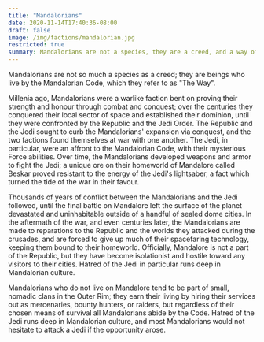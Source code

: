```yaml
---
title: "Mandalorians"
date: 2020-11-14T17:40:36-08:00
draft: false
image: /img/factions/mandalorian.jpg
restricted: true
summary: Mandalorians are not a species, they are a creed, and a way of life. Centuries ago, the Mandalorian-Jedi War rendered the surface of Mandalore all but uninhabitable, and the Mandalorians have remained largely isolated on their world since. Mandalorians in the greater galaxy stick to their own small clans; the Republic and the Jedi view those who leave Mandalore with the utmost skepticism, and most Mandalorian clans will go to great lengths to avoid them, sticking to the Outer Rim worlds, earning their way through bounty hunting, mercenary work, or other less legal means. Regardless of how they choose to survive in the Galaxy, all Mandalorians live by the Code.
---
```


Mandalorians are not so much a species as a creed; they are beings who live by the Mandalorian Code, which they refer to as "The Way".

Millenia ago, Mandalorians were a warlike faction bent on proving their strength and honour through combat and conquest; over the centuries they conquered their local sector of space and established their dominion, until they were confronted by the Republic and the Jedi Order. The Republic and the Jedi sought to curb the Mandalorians' expansion via conquest, and the two factions found themselves at war with one another. The Jedi, in particular, were an affront to the Mandalorian Code, with their mysterious Force abilities. Over time, the Mandalorians developed weapons and armor to fight the Jedi; a unique ore on their homeworld of Mandalore called Beskar proved resistant to the energy of the Jedi's lightsaber, a fact which turned the tide of the war in their favour.

Thousands of years of conflict between the Mandalorians and the Jedi followed, until the final battle on Mandalore left the surface of the planet devastated and uninhabitable outside of a handful of sealed dome cities. In the aftermath of the war, and even centuries later, the Mandalorians are made to reparations to the Republic and the worlds they attacked during the crusades, and are forced to give up much of their spacefaring technology, keeping them bound to their homeworld. Officially, Mandalore is not a part of the Republic, but they have become isolationist and hostile toward any visitors to their cities. Hatred of the Jedi in particular runs deep in Mandalorian culture.

Mandalorians who do not live on Mandalore tend to be part of small, nomadic clans in the Outer Rim; they earn their living by hiring their services out as mercenaries, bounty hunters, or raiders, but regardless of their chosen means of survival all Mandalorians abide by the Code. Hatred of the Jedi runs deep in Mandalorian culture, and most Mandalorians would not hesitate to attack a Jedi if the opportunity arose.